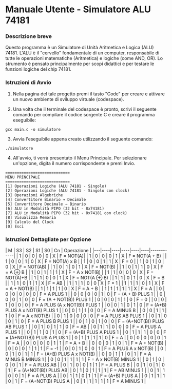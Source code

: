 # **Manuale Utente - Simulatore ALU 74181**

### Descrizione breve
Questo programma è un Simulatore di Unità Aritmetica e Logica (ALU) 74181. L'ALU è il "cervello" fondamentale di un computer, responsabile di tutte le operazioni matematiche (Aritmetica) e logiche (come AND, OR). Lo strumento è pensato principalmente per scopi didattici e per testare le funzioni logiche del chip 74181.

### Istruzioni di Avvio

1. Nella pagina del tale progetto premi il tasto "Code" per creare e attivare un nuovo ambiente di sviluppo virtuale (codespace).

2. Una volta che il terminale del codespace è pronto, scrivi il seguente comando per compilare il codice sorgente C e creare il programma eseguibile:
```
gcc main.c -o simulatore
```
3. Avvia l'eseguibile appena creato utilizzando il seguente comando:
```
./simulatore
```
4. All'avvio, ti verrà presentato il Menu Principale. Per selezionare un'opzione, digita il numero corrispondente e premi Invio.
```
============================
MENU PRINCIPALE
============================
[1] Operazioni Logiche (ALU 74181 - Singolo)
[2] Operazioni Logiche (ALU 74181 - Singolo con clock)
[3] Operazioni Algebriche   
[4] Convertitore Binario → Decimale 
[5] Convertitore Decimale → Binario 
[6] ALU in Modalità PIPO (32 bit - 8x74181)
[7] ALU in Modalità PIPO (32 bit - 8x74181 con clock)
[8] Visualizza Memoria   
[9] Calcolo del Clock  
[0] Esci
```

### Istruzioni Dettagliate per Opzione

| M | S3 | S2 | S1 | S0 | Cn | Operazione | 
     |---|----|----|----|----|----|------------|
     | 1 | 0  | 0  | 0  | 0  | X  | F = NOT(A)|
     | 1 | 0  | 0  | 0  | 1  | X  | F = NOT(A + B) |
     | 1 | 0  | 0  | 1  | 0  | X  | F = NOT(A) x B |
     | 1 | 0  | 0  | 1  | 1  | X  | F = 0 |
     | 1 | 0  | 1  | 0  | 0  | X  | F = NOT(AB) |
     | 1 | 0  | 1  | 0  | 1  | X  | F = NOT(B) |
     | 1 | 0  | 1  | 1  | 0  | X  | F = A ⊕ B |
     | 1 | 0  | 1  | 1  | 1  | X  | F = A x NOT(B) |
     | 1 | 1  | 0  | 0  | 0  | X  | F = NOT(A)+B |
     | 1 | 1  | 0  | 0  | 1  | X  | F = NOT(A ⊕ B) |
     | 1 | 1  | 0  | 1  | 0  | X  | F = B |
     | 1 | 1  | 0  | 1  | 1  | X  | F = AB |
     | 1 | 1  | 1  | 0  | 0  | X  | F = 1 |
     | 1 | 1  | 1  | 0  | 1  | X  | F = A + NOT(B) |
     | 1 | 1  | 1  | 1  | 0  | X  | F = A + B |
     | 1 | 1  | 1  | 1  | 1  | X  | F = A |
     | 0 | 0  | 0  | 0  | 0  | 0  | F = A PLUS 1 |
     | 0 | 0  | 0  | 0  | 1  | 0  | F = (A + B) PLUS 1 |
     | 0 | 0  | 0  | 1  | 0  | 0  | F = (A + NOT(B)) PLUS 1 |
     | 0 | 0  | 0  | 1  | 1  | 0  | F = 0 |
     | 0 | 0  | 1  | 0  | 0  | 0  | F = A PLUS (A x NOT(B)) PLUS 1 |
     | 0 | 0  | 1  | 0  | 1  | 0  | F = (A+B) PLUS A x NOT(B) PLUS 1 |
     | 0 | 0  | 1  | 1  | 0  | 0  | F = A MINUS B |
     | 0 | 0  | 1  | 1  | 1  | 0  | F = A x NOT(B) |
     | 0 | 1  | 0  | 0  | 0  | 0  | F = A PLUS AB PLUS 1 |
     | 0 | 1  | 0  | 0  | 1  | 0  | F = A PLUS B PLUS 1 |
     | 0 | 1  | 0  | 1  | 0  | 0  | F = (A+NOT(B)) PLUS AB PLUS 1 |
     | 0 | 1  | 0  | 1  | 1  | 0  | F = AB |
     | 0 | 1  | 1  | 0  | 0  | 0  | F = A PLUS A PLUS 1 |
     | 0 | 1  | 1  | 0  | 1  | 0  | F = (A+B) PLUS A PLUS 1 |
     | 0 | 1  | 1  | 1  | 0  | 0  | F = (A+NOT(B)) PLUS A PLUS 1 |
     | 0 | 1  | 1  | 1  | 1  | 0  | F = A |
     | 0 | 0  | 0  | 0  | 0  | 1  | F = A |
     | 0 | 0  | 0  | 0  | 1  | 1  | F = A + B |
     | 0 | 0  | 0  | 1  | 0  | 1  | F = A + NOT(B) |
     | 0 | 0  | 0  | 1  | 1  | 1  | F = -1 |
     | 0 | 0  | 1  | 0  | 0  | 1  | F = A PLUS A x NOT(B) |
     | 0 | 0  | 1  | 0  | 1  | 1  | F = (A+B) PLUS A x NOT(B) |
     | 0 | 0  | 1  | 1  | 0  | 1  | F = A MINUS B MINUS 1 |
     | 0 | 0  | 1  | 1  | 1  | 1  | F = A x NOT(B) MINUS 1 |
     | 0 | 1  | 0  | 0  | 0  | 1  | F = A PLUS AB |
     | 0 | 1  | 0  | 0  | 1  | 1  | F = A PLUS B |
     | 0 | 1  | 0  | 1  | 0  | 1  | F = (A+NOT(B)) PLUS AB|
     | 0 | 1  | 0  | 1  | 1  | 1  | F = AB MINUS 1 |
     | 0 | 1  | 1  | 0  | 0  | 1  | F = A PLUS A |
     | 0 | 1  | 1  | 0  | 1  | 1  | F = (A+B) PLUS A |
     | 0 | 1  | 1  | 1  | 0  | 1  | F = (A+NOT(B) PLUS A |
     | 0 | 1  | 1  | 1  | 1  | 1  | F = A MINUS 1 |
